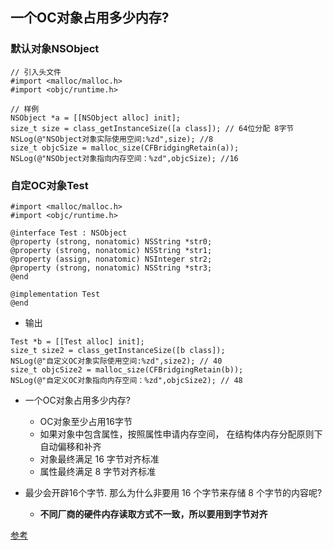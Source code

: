 ## 一个OC对象占用多少内存?

### 默认对象NSObject


```objc
// 引入头文件
#import <malloc/malloc.h>
#import <objc/runtime.h>

// 样例
NSObject *a = [[NSObject alloc] init];
size_t size = class_getInstanceSize([a class]); // 64位分配 8字节
NSLog(@"NSObject对象实际使用空间:%zd",size); //8
size_t objcSize = malloc_size(CFBridgingRetain(a));
NSLog(@"NSObject对象指向内存空间：%zd",objcSize); //16

```

### 自定OC对象Test

```objc
#import <malloc/malloc.h>
#import <objc/runtime.h>

@interface Test : NSObject
@property (strong, nonatomic) NSString *str0;
@property (strong, nonatomic) NSString *str1;
@property (assign, nonatomic) NSInteger str2;
@property (strong, nonatomic) NSString *str3;
@end

@implementation Test
@end
```

- 输出
```objc
Test *b = [[Test alloc] init];
size_t size2 = class_getInstanceSize([b class]); 
NSLog(@"自定义OC对象实际使用空间:%zd",size2); // 40
size_t objcSize2 = malloc_size(CFBridgingRetain(b));
NSLog(@"自定义OC对象指向内存空间：%zd",objcSize2); // 48
```



- 一个OC对象占用多少内存?
	- OC对象至少占用16字节
	- 如果对象中包含属性，按照属性申请内存空间， 在结构体内存分配原则下自动偏移和补齐
	- 对象最终满足 16 字节对齐标准
	- 属性最终满足 8 字节对齐标准



- 最少会开辟16个字节. 那么为什么非要用 16 个字节来存储 8 个字节的内容呢? 

  - **不同厂商的硬件内存读取方式不一致，所以要用到字节对齐**

    



[参考](https://juejin.cn/post/6844903939985391629)